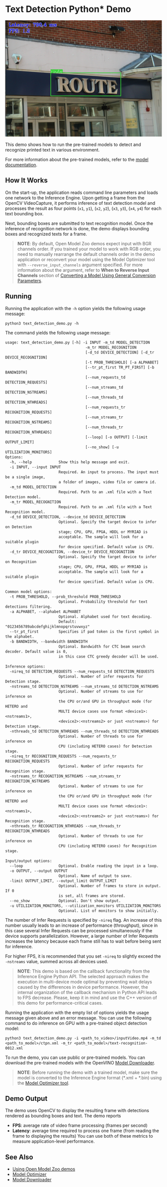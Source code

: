 # Text Detection Python\* Demo

![](../text_detection.png)

This demo shows how to run the pre-trained models to detect and recognize printed text in various environment.

For more information about the pre-trained models, refer to the [model documentation](../../../models/intel/index.md).

## How It Works

On the start-up, the application reads command line parameters and loads one network to the Inference Engine. Upon getting a frame from the OpenCV VideoCapture, it performs inference of text detection model and processes the result as four points (`x1`, `y1`), (`x2`, `y2`), (`x3`, `y3`), (`x4`, `y4`) for each text bounding box.

Next, bounding boxes are submitted to text recognition model. Once the inference of recognition network is done, the demo displays bounding boxes and recognized texts for a frame.

> **NOTE**: By default, Open Model Zoo demos expect input with BGR channels order. If you trained your model to work
with RGB order, you need to manually rearrange the default channels order in the demo application or reconvert your
model using the Model Optimizer tool with `--reverse_input_channels` argument specified. For more information about
the argument, refer to **When to Reverse Input Channels** section of
[Converting a Model Using General Conversion Parameters](https://docs.openvinotoolkit.org/latest/_docs_MO_DG_prepare_model_convert_model_Converting_Model_General.html).

## Running

Running the application with the `-h` option yields the following usage message:
```
python3 text_detection_demo.py -h
```
The command yields the following usage message:
```
usage: text_detection_demo.py [-h] -i INPUT -m_td MODEL_DETECTION
                                    -m_tr MODEL_RECOGNITION
                                    [-d_td DEVICE_DETECTION] [-d_tr DEVICE_RECOGNITION]
                                    [-t PROB_THRESHOLD] [-a ALPHABET]
                                    [--tr_pt_first TR_PT_FIRST] [-b BANDWIDTH]
                                    [--num_requests_td DETECTION_REQUESTS]
                                    [--num_streams_td DETECTION_NSTREAMS]
                                    [--num_threads_td DETECTION_NTHREADS]
                                    [--num_requests_tr RECOGNITION_REQUESTS]
                                    [--num_streams_tr RECOGNITION_NSTREAMS]
                                    [--num_threads_tr RECOGNITION_NTHREADS]
                                    [--loop] [-o OUTPUT] [-limit OUTPUT_LIMIT]
                                    [--no_show] [-u UTILIZATION_MONITORS]
Options:
  -h, --help            Show this help message and exit.
  -i INPUT, --input INPUT
                        Required. An input to process. The input must be a single image,
                        a folder of images, video file or camera id.
  -m_td MODEL_DETECTION
                        Required. Path to an .xml file with a Text Detection model.
  -m_tr MODEL_RECOGNITION
                        Required. Path to an .xml file with a Text Recognition model.
  -d_td DEVICE_DETECTION, --device_td DEVICE_DETECTION
                        Optional. Specify the target device to infer on Detection
                        stage; CPU, GPU, FPGA, HDDL or MYRIAD is
                        acceptable. The sample will look for a suitable plugin
                        for device specified. Default value is CPU.
  -d_tr DEVICE_RECOGNITION, --device_tr DEVICE_RECOGNITION
                        Optional. Specify the target device to infer on Recognition
                        stage; CPU, GPU, FPGA, HDDL or MYRIAD is
                        acceptable. The sample will look for a suitable plugin
                        for device specified. Default value is CPU.

Common model options:
  -t PROB_THRESHOLD, --prob_threshold PROB_THRESHOLD
                        Optional. Probability threshold for text detections filtering.
  -a ALPHABET, --alphabet ALPHABET
                        Optional. Alphabet used for text decoding.
                        Default: "0123456789abcdefghijklmnopqrstuvwxyz"
  --tr_pt_first         Specifies if pad token is the first symbol in the alphabet.
  -b BANDWIDTH, --bandwidth BANDWIDTH
                        Optional. Bandwidth for CTC beam search decoder. Default value is 0,
                        in this case CTC greedy decoder will be used.

Inference options:
  -nireq_td DETECTION_REQUESTS --num_requests_td DETECTION_REQUESTS
                        Optional. Number of infer requests for Detection stage.
  -nstreams_td DETECTION_NSTREAMS --num_streams_td DETECTION_NSTREAMS
                        Optional. Number of streams to use for inference on
                        the CPU or/and GPU in throughput mode (for HETERO and
                        MULTI device cases use format <device1>:<nstreams1>,
                        <device2>:<nstreams2> or just <nstreams>) for Detection stage.
  -nthreads_td DETECTION_NTHREADS --num_threads_td DETECTION_NTHREADS
                        Optional. Number of threads to use for inference on
                        CPU (including HETERO cases) for Detection stage.
  -nireq_tr RECOGNITION_REQUESTS --num_requests_tr RECOGNITION_REQUESTS
                        Optional. Number of infer requests for Recognition stage.
  -nstreams_tr RECOGNITION_NSTREAMS --num_streams_tr RECOGNITION_NSTREAMS
                        Optional. Number of streams to use for inference on
                        the CPU or/and GPU in throughput mode (for HETERO and
                        MULTI device cases use format <device1>:<nstreams1>,
                        <device2>:<nstreams2> or just <nstreams>) for Recognition stage.
  -nthreads_tr RECOGNITION_NTHREADS --num_threads_tr RECOGNITION_NTHREADS
                        Optional. Number of threads to use for inference on
                        CPU (including HETERO cases) for Recognition stage.

Input/output options:
  --loop                Optional. Enable reading the input in a loop.
  -o OUTPUT, --output OUTPUT
                        Optional. Name of output to save.
  -limit OUTPUT_LIMIT, --output_limit OUTPUT_LIMIT
                        Optional. Number of frames to store in output. If 0
                        is set, all frames are stored.
  --no_show             Optional. Don't show output.
  -u UTILIZATION_MONITORS, --utilization_monitors UTILIZATION_MONITORS
                        Optional. List of monitors to show initially.
```

The number of Infer Requests is specified by `-nireq` flag. An increase of this number usually leads to an increase
of performance (throughput), since in this case several Infer Requests can be processed simultaneously if the device
supports parallelization. However, a large number of Infer Requests increases the latency because each frame still
has to wait before being sent for inference.

For higher FPS, it is recommended that you set `-nireq` to slightly exceed the `-nstreams` value,
summed across all devices used.

> **NOTE**: This demo is based on the callback functionality from the Inference Engine Python API.
  The selected approach makes the execution in multi-device mode optimal by preventing wait delays caused by
  the differences in device performance. However, the internal organization of the callback mechanism in Python API
  leads to FPS decrease. Please, keep it in mind and use the C++ version of this demo for performance-critical cases.

Running the application with the empty list of options yields the usage message given above and an error message.
You can use the following command to do inference on GPU with a pre-trained object detection model:
```
python3 text_detection_demo.py -i <path_to_video>/inputVideo.mp4 -m_td <path_to_model>/ctpn.xml -m_tr <path_to_model>/text-recognition-0012.xml
```

To run the demo, you can use public or pre-trained models. You can download the pre-trained models with the OpenVINO
[Model Downloader](../../../tools/downloader/README.md).

> **NOTE**: Before running the demo with a trained model, make sure the model is converted to the Inference Engine
format (\*.xml + \*.bin) using the
[Model Optimizer tool](https://docs.openvinotoolkit.org/latest/_docs_MO_DG_Deep_Learning_Model_Optimizer_DevGuide.html).

## Demo Output

The demo uses OpenCV to display the resulting frame with detections rendered as bounding boxes and text.
The demo reports
* **FPS**: average rate of video frame processing (frames per second)
* **Latency**: average time required to process one frame (from reading the frame to displaying the results)
You can use both of these metrics to measure application-level performance.

## See Also
* [Using Open Model Zoo demos](../../README.md)
* [Model Optimizer](https://docs.openvinotoolkit.org/latest/_docs_MO_DG_Deep_Learning_Model_Optimizer_DevGuide.html)
* [Model Downloader](../../../tools/downloader/README.md)
